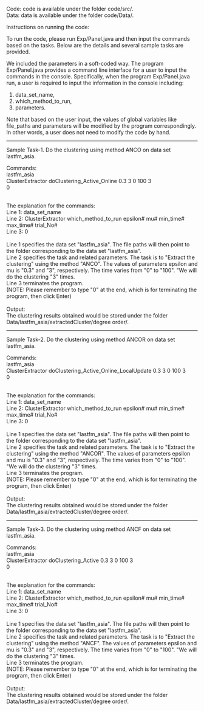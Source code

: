 Code: code is available under the folder code/src/. <br/>
Data: data is available under the folder code/Data/. <br/>

Instructions on running the code: <br/>

To run the code, please run Exp/Panel.java and then input the commands based on the tasks. Below are the details and several sample tasks are provided. <br/>

We included the parameters in a soft-coded way. The program Exp/Panel.java provides a command line interface for a user to input the commands in the console. Specifically, when the program Exp/Panel.java run, a user is required to input the information in the console including: <br/>
1) data_set_name,  <br/>
2) which_method_to_run,  <br/>
3) parameters.  <br/>

Note that based on the user input, the values of global variables like file_paths and parameters will be modified by the program correspondingly. In other words, a user does not need to modify the code by hand.

------------------------------------------------------------------------------------------------------------
Sample Task-1. Do the clustering using method ANCO on data set lastfm_asia.

Commands:<br/>
lastfm_asia<br/>
ClusterExtractor doClustering_Active_Online 0.3 3 0 100 3<br/>
0<br/>

<br/>
The explanation for the commands: <br/>
Line 1: data_set_name <br/>
Line 2: ClusterExtractor which_method_to_run epsilon# mu# min_time# max_time# trial_No# <br/>
Line 3: 0<br/>

<br/>
Line 1 specifies the data set "lastfm_asia". The file paths will then point to the folder corresponding to the data set "lastfm_asia".<br/>
Line 2 specifies the task and related parameters. The task is to "Extract the clustering" using the method "ANCO". The values of parameters epsilon and mu is "0.3" and "3", respectively. The time varies from "0" to "100". "We will do the clustering "3" times.<br/>
Line 3 terminates the program.<br/>
(NOTE: Please remember to type "0" at the end, which is for terminating the program, then click Enter)  <br/>

<br/>
Output:<br/>
The clustering results obtained would be stored under the folder Data/lastfm_asia/extractedCluster/degree order/.<br/>

------------------------------------------------------------------------------------------------------------
Sample Task-2. Do the clustering using method ANCOR on data set lastfm_asia.

Commands:<br/>
lastfm_asia<br/>
ClusterExtractor doClustering_Active_Online_LocalUpdate 0.3 3 0 100 3<br/>
0<br/>

<br/>
The explanation for the commands: <br/>
Line 1: data_set_name <br/>
Line 2: ClusterExtractor which_method_to_run epsilon# mu# min_time# max_time# trial_No# <br/>
Line 3: 0<br/>

<br/>
Line 1 specifies the data set "lastfm_asia". The file paths will then point to the folder corresponding to the data set "lastfm_asia".<br/>
Line 2 specifies the task and related parameters. The task is to "Extract the clustering" using the method "ANCOR". The values of parameters epsilon and mu is "0.3" and "3", respectively. The time varies from "0" to "100". "We will do the clustering "3" times.<br/>
Line 3 terminates the program.<br/>
(NOTE: Please remember to type "0" at the end, which is for terminating the program, then click Enter)  <br/>

<br/>
Output:<br/>
The clustering results obtained would be stored under the folder Data/lastfm_asia/extractedCluster/degree order/.

------------------------------------------------------------------------------------------------------------
Sample Task-3. Do the clustering using method ANCF on data set lastfm_asia.

Commands:<br/>
lastfm_asia<br/>
ClusterExtractor doClustering_Active 0.3 3 0 100 3<br/>
0<br/>

<br/>
The explanation for the commands: <br/>
Line 1: data_set_name <br/>
Line 2: ClusterExtractor which_method_to_run epsilon# mu# min_time# max_time# trial_No# <br/>
Line 3: 0<br/>

<br/>
Line 1 specifies the data set "lastfm_asia". The file paths will then point to the folder corresponding to the data set "lastfm_asia".<br/>
Line 2 specifies the task and related parameters. The task is to "Extract the clustering" using the method "ANCF". The values of parameters epsilon and mu is "0.3" and "3", respectively. The time varies from "0" to "100". "We will do the clustering "3" times.<br/>
Line 3 terminates the program.<br/>
(NOTE: Please remember to type "0" at the end, which is for terminating the program, then click Enter)  <br/>

<br/>
Output:<br/>
The clustering results obtained would be stored under the folder Data/lastfm_asia/extractedCluster/degree order/.

